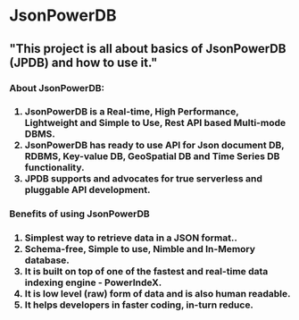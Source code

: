 <h1>JsonPowerDB</h1>

<h2>"This project is all about basics of JsonPowerDB (JPDB) and how to use it."<h4/>


<h3>About JsonPowerDB:<h3/>

1. JsonPowerDB is a Real-time, High Performance, Lightweight and Simple to Use,
  Rest API based Multi-mode DBMS. 
2. JsonPowerDB has ready to use API for Json document DB, RDBMS, Key-value DB, GeoSpatial DB and Time Series DB
  functionality. 
3. JPDB supports and advocates for true serverless and pluggable API
  development.

<h3>Benefits of using JsonPowerDB<h3/>

1. Simplest way to retrieve data in a JSON format..
2. Schema-free, Simple to use, Nimble and In-Memory database.
3. It is built on top of one of the fastest and real-time data indexing engine -
PowerIndeX.
4. It is low level (raw) form of data and is also human readable.
5. It helps developers in faster coding, in-turn reduce.
